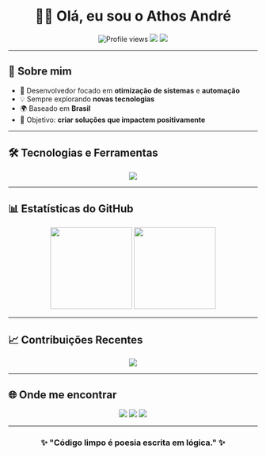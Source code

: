 <h1 align="center">👨‍💻 Olá, eu sou o Athos André</h1>

<p align="center">
  <img src="https://komarev.com/ghpvc/?username=seu-usuario&color=blue&style=flat-square" alt="Profile views" />
  <img src="https://img.shields.io/github/followers/seu-usuario?label=Followers&style=flat-square&logo=github" />
  <img src="https://img.shields.io/github/stars/seu-usuario?label=Stars&style=flat-square&logo=github" />
</p>

---

## 🧑 Sobre mim
- 🚀 Desenvolvedor focado em **otimização de sistemas** e **automação**
- 💡 Sempre explorando **novas tecnologias**
- 🌍 Baseado em **Brasil**
- 🎯 Objetivo: **criar soluções que impactem positivamente**

---

## 🛠️ Tecnologias e Ferramentas
<p align="center">
  <img src="https://skillicons.dev/icons?i=python,js,html,css,nodejs,react,tailwind,git,github,vscode,figma" />
</p>

---

## 📊 Estatísticas do GitHub
<p align="center">
  <img src="https://github-readme-stats.vercel.app/api?username=seu-usuario&show_icons=true&theme=tokyonight&hide_border=true" height="165"/>
  <img src="https://github-readme-stats.vercel.app/api/top-langs/?username=seu-usuario&layout=compact&theme=tokyonight&hide_border=true" height="165"/>
</p>

---

## 📈 Contribuições Recentes
<p align="center">
  <img src="https://github-readme-activity-graph.vercel.app/graph?username=seu-usuario&theme=tokyo-night&hide_border=true" />
</p>

---

## 🌐 Onde me encontrar
<p align="center">
  <a href="https://www.linkedin.com/in/seu-linkedin"><img src="https://img.shields.io/badge/-LinkedIn-blue?style=flat-square&logo=linkedin" /></a>
  <a href="https://github.com/seu-usuario"><img src="https://img.shields.io/badge/-GitHub-181717?style=flat-square&logo=github" /></a>
  <a href="mailto:seuemail@gmail.com"><img src="https://img.shields.io/badge/-Gmail-D14836?style=flat-square&logo=gmail&logoColor=white" /></a>
</p>

---

<h3 align="center">✨ "Código limpo é poesia escrita em lógica." ✨</h3>
